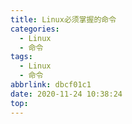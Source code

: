 ```yaml
---
title: Linux必须掌握的命令
categories:
  - Linux
  - 命令
tags:
  - Linux
  - 命令
abbrlink: dbcf01c1
date: 2020-11-24 10:38:24
top:
---
```



